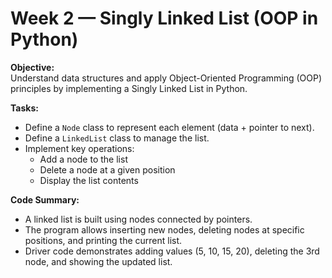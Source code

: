 # Week 2 — Singly Linked List (OOP in Python)

**Objective:**  
Understand data structures and apply Object-Oriented Programming (OOP) principles by implementing a Singly Linked List in Python.

**Tasks:**  
- Define a `Node` class to represent each element (data + pointer to next).  
- Define a `LinkedList` class to manage the list.  
- Implement key operations:  
  - Add a node to the list  
  - Delete a node at a given position  
  - Display the list contents  

**Code Summary:**  
- A linked list is built using nodes connected by pointers.  
- The program allows inserting new nodes, deleting nodes at specific positions, and printing the current list.  
- Driver code demonstrates adding values (5, 10, 15, 20), deleting the 3rd node, and showing the updated list.
